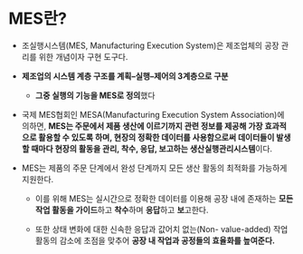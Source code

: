 # MES란?

- 조실행시스템(MES, Manufacturing Execution System)은 제조업체의 공장 관리를 위한 개념이자 구현 도구다. 
    
- **제조업의 시스템 계층 구조를 계획–실행–제어의 3계층으로 구분**
    
    - **그중 실행의 기능을 MES로 정의**했다

- 국제 MES협회인 MESA(Manufacturing Execution System Association)에 의하면, **MES는 주문에서 제품 생산에 이르기까지 관련 정보를 제공해 가장 효과적으로 활용할 수 있도록 하며, 현장의 정확한 데이터를 사용함으로써 데이터들이 발생할 때마다 현장의 활동을 관리, 착수, 응답, 보고하는 생산실행관리시스템**이다.
    
- MES는 제품의 주문 단계에서 완성 단계까지 모든 생산 활동의 최적화를 가능하게 지원한다.
    
    - 이를 위해 MES는 실시간으로 정확한 데이터를 이용해 공장 내에 존재하는 **모든 작업 활동을 가이드**하고 **착수**하며 **응답**하고 **보**고한다.
        
    - 또한 상태 변화에 대한 신속한 응답과 값어치 없는(Non- value-added) 작업 활동의 감소에 초점을 맞추어 **공장 내 작업과 공정들의 효율화를 높여준다.**
        



